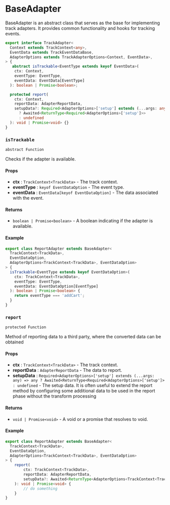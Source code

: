 # BaseAdapter

BaseAdapter is an abstract class that serves as the base for implementing track adapters. It provides common functionality and hooks for tracking events.

```typescript title="Signature"
export interface TrackAdapter<
  Context extends TrackContext<any>,
  EventData extends TrackEventDataBase,
  AdapterOptions extends TrackAdapterOptions<Context, EventData>,
> {
   abstract isTrackable<EventType extends keyof EventData>(
    ctx: Context,
    eventType: EventType,
    eventData: EventData[EventType]
  ): boolean | Promise<boolean>;

  protected report(
    ctx: Context,
    reportData: AdapterReportData,
    setupData?: Required<AdapterOptions>['setup'] extends (...args: any) => any
      ? Awaited<ReturnType<Required<AdapterOptions>['setup']>>
      : undefined
  ): void | Promise<void> {}
}
```

### `isTrackable`

`abstract Function`

Checks if the adapter is available.

#### Props

- **ctx** : `TrackContext<TrackData>` - The track context.
- **eventType** : `keyof EventDataOption` - The event type.
- **eventData** : `EventData[keyof EventDataOption]` - The data associated with the event.

#### Returns

- `boolean | Promise<boolean>` - A boolean indicating if the adapter is available.

#### Example

```typescript title="ReportAdapter.ts"
export class ReportAdapter extends BaseAdapter<
  TrackContext<TrackData>,
  EventDataOption,
  AdapterOptions<TrackContext<TrackData>, EventDataOption>
> {
  isTrackable<EventType extends keyof EventDataOption>(
    ctx: TrackContext<TrackData>,
    eventType: EventType,
    eventData: EventDataOption[EventType]
  ): boolean | Promise<boolean> {
    return eventType === 'addCart';
  }
}
```

### `report`

`protected Function`

Method of reporting data to a third party, where the converted data can be obtained

#### Props

- **ctx** : `TrackContext<TrackData>` - The track context.
- **reportData** : `AdapterReportData` - The data to report.
- **setupData** : `Required<AdapterOptions>['setup'] extends (...args: any) => any ? Awaited<ReturnType<Required<AdapterOptions>['setup']> : undefined` - The setup data. It is often useful to extend the report method by configuring some additional data to be used in the report phase without the transform processing

#### Returns

- `void | Promise<void>` - A void or a promise that resolves to void.

#### Example

```typescript title="ReportAdapter.ts"
export class ReportAdapter extends BaseAdapter<
  TrackContext<TrackData>,
  EventDataOption,
  AdapterOptions<TrackContext<TrackData>, EventDataOption>
> {
    report(
        ctx: TrackContext<TrackData>,
        reportData: AdapterReportData,
        setupData?: Awaited<ReturnType<AdapterOptions<TrackContext<TrackData>, EventDataOption>['setup']>
    ): void | Promise<void> {
        // do something
    }
}
```
